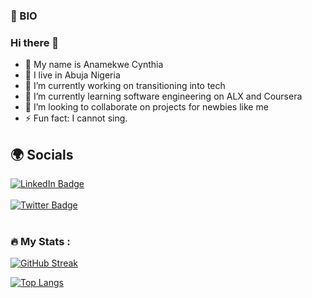 ### 👧 BIO

### Hi there 👋

- 🥰 My name is Anamekwe Cynthia
- 🏡 I live in Abuja Nigeria
- 🔭 I’m currently working on transitioning into tech
- 🌱 I’m currently learning software engineering on ALX and Coursera
- 👯 I’m looking to collaborate on projects for newbies like me
- ⚡ Fun fact: I cannot sing.


## 🌍 Socials


<div id="badges">
  <a href="https://www.linkedin.com/in/anamekwe-cynthia/?lipi=urn%3Ali%3Apage%3Aprofile_common_profile_index%3B546ae7d4-01a7-4630-bf5b-420c342f3373">
    <img src="https://img.shields.io/badge/LinkedIn-blue?style=for-the-badge&logo=linkedin&logoColor=white" alt="LinkedIn Badge"/>
  </a>
  </br>
  </br>
   <a href="https://twitter.com/iamphabulouzc">
    <img src="https://img.shields.io/badge/Twitter-blue?style=for-the-badge&logo=twitter&logoColor=white" alt="Twitter Badge"/>
  </a>
  </br>
  </br>
</div>
<div id="badges">
  <a href="https://github.com/Iamphabulouz">
    <img src="https://komarev.com/ghpvc/?username=your-github-username&style=flat-square&color=blue" alt=""/>
  </a>
  
  ### :fire: My Stats :
  
[![GitHub Streak](https://streak-stats.demolab.com/?user=Iamphabulouz)](https://git.io/streak-stats)
  
  [![Top Langs](https://github-readme-stats.vercel.app/api/top-langs/?username=Iamphabulouz&layout=compact&theme=vision-friendly-dark)](https://github.com/anuraghazra/github-readme-stats)


  
